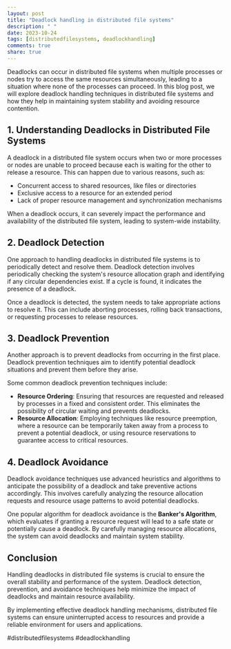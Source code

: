 ```yaml
---
layout: post
title: "Deadlock handling in distributed file systems"
description: " "
date: 2023-10-24
tags: [distributedfilesystems, deadlockhandling]
comments: true
share: true
---
```


Deadlocks can occur in distributed file systems when multiple processes or nodes try to access the same resources simultaneously, leading to a situation where none of the processes can proceed. In this blog post, we will explore deadlock handling techniques in distributed file systems and how they help in maintaining system stability and avoiding resource contention.

## 1. Understanding Deadlocks in Distributed File Systems

A deadlock in a distributed file system occurs when two or more processes or nodes are unable to proceed because each is waiting for the other to release a resource. This can happen due to various reasons, such as:

- Concurrent access to shared resources, like files or directories
- Exclusive access to a resource for an extended period
- Lack of proper resource management and synchronization mechanisms

When a deadlock occurs, it can severely impact the performance and availability of the distributed file system, leading to system-wide instability.

## 2. Deadlock Detection

One approach to handling deadlocks in distributed file systems is to periodically detect and resolve them. Deadlock detection involves periodically checking the system's resource allocation graph and identifying if any circular dependencies exist. If a cycle is found, it indicates the presence of a deadlock.

Once a deadlock is detected, the system needs to take appropriate actions to resolve it. This can include aborting processes, rolling back transactions, or requesting processes to release resources.

## 3. Deadlock Prevention

Another approach is to prevent deadlocks from occurring in the first place. Deadlock prevention techniques aim to identify potential deadlock situations and prevent them before they arise.

Some common deadlock prevention techniques include:

- **Resource Ordering**: Ensuring that resources are requested and released by processes in a fixed and consistent order. This eliminates the possibility of circular waiting and prevents deadlocks.
- **Resource Allocation**: Employing techniques like resource preemption, where a resource can be temporarily taken away from a process to prevent a potential deadlock, or using resource reservations to guarantee access to critical resources.

## 4. Deadlock Avoidance

Deadlock avoidance techniques use advanced heuristics and algorithms to anticipate the possibility of a deadlock and take preventive actions accordingly. This involves carefully analyzing the resource allocation requests and resource usage patterns to avoid potential deadlocks.

One popular algorithm for deadlock avoidance is the **Banker's Algorithm**, which evaluates if granting a resource request will lead to a safe state or potentially cause a deadlock. By carefully managing resource allocations, the system can avoid deadlocks and maintain system stability.

## Conclusion

Handling deadlocks in distributed file systems is crucial to ensure the overall stability and performance of the system. Deadlock detection, prevention, and avoidance techniques help minimize the impact of deadlocks and maintain resource availability.

By implementing effective deadlock handling mechanisms, distributed file systems can ensure uninterrupted access to resources and provide a reliable environment for users and applications.

\#distributedfilesystems #deadlockhandling
